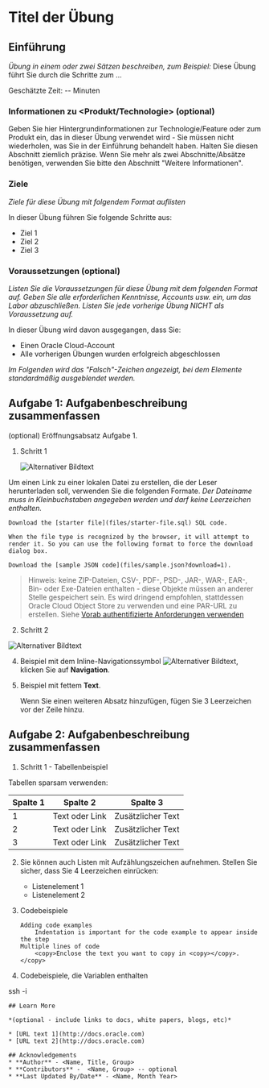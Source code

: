 # Titel der Übung

## Einführung

_Übung in einem oder zwei Sätzen beschreiben, zum Beispiel:_ Diese Übung führt Sie durch die Schritte zum ...

Geschätzte Zeit: -- Minuten

### Informationen zu <Produkt/Technologie> (optional)

Geben Sie hier Hintergrundinformationen zur Technologie/Feature oder zum Produkt ein, das in dieser Übung verwendet wird - Sie müssen nicht wiederholen, was Sie in der Einführung behandelt haben. Halten Sie diesen Abschnitt ziemlich präzise. Wenn Sie mehr als zwei Abschnitte/Absätze benötigen, verwenden Sie bitte den Abschnitt "Weitere Informationen".

### Ziele

_Ziele für diese Übung mit folgendem Format auflisten_

In dieser Übung führen Sie folgende Schritte aus:

*   Ziel 1
*   Ziel 2
*   Ziel 3

### Voraussetzungen (optional)

_Listen Sie die Voraussetzungen für diese Übung mit dem folgenden Format auf. Geben Sie alle erforderlichen Kenntnisse, Accounts usw. ein, um das Labor abzuschließen. Listen Sie jede vorherige Übung NICHT als Voraussetzung auf._

In dieser Übung wird davon ausgegangen, dass Sie:

*   Einen Oracle Cloud-Account
*   Alle vorherigen Übungen wurden erfolgreich abgeschlossen

_Im Folgenden wird das "Falsch"-Zeichen angezeigt, bei dem Elemente standardmäßig ausgeblendet werden._

## Aufgabe 1: Aufgabenbeschreibung zusammenfassen

(optional) Eröffnungsabsatz Aufgabe 1.

1.  Schritt 1
    
    ![Alternativer Bildtext](images/sample1.png)
    

Um einen Link zu einer lokalen Datei zu erstellen, die der Leser herunterladen soll, verwenden Sie die folgenden Formate. _Der Dateiname muss in Kleinbuchstaben angegeben werden und darf keine Leerzeichen enthalten._

    Download the [starter file](files/starter-file.sql) SQL code.
    
    When the file type is recognized by the browser, it will attempt to render it. So you can use the following format to force the download dialog box.
    
    Download the [sample JSON code](files/sample.json?download=1).
    

> Hinweis: keine ZIP-Dateien, CSV-, PDF-, PSD-, JAR-, WAR-, EAR-, Bin- oder Exe-Dateien enthalten - diese Objekte müssen an anderer Stelle gespeichert sein. Es wird dringend empfohlen, stattdessen Oracle Cloud Object Store zu verwenden und eine PAR-URL zu erstellen. Siehe [Vorab authentifizierte Anforderungen verwenden](https://docs.cloud.oracle.com/en-us/iaas/Content/Object/Tasks/usingpreauthenticatedrequests.htm)

2.  Schritt 2

![Alternativer Bildtext](images/sample1.png)

4.  Beispiel mit dem Inline-Navigationssymbol ![Alternativer Bildtext](images/sample2.png), klicken Sie auf **Navigation**.
    
5.  Beispiel mit fettem **Text**.
    
    Wenn Sie einen weiteren Absatz hinzufügen, fügen Sie 3 Leerzeichen vor der Zeile hinzu.
    

## Aufgabe 2: Aufgabenbeschreibung zusammenfassen

1.  Schritt 1 - Tabellenbeispiel

Tabellen sparsam verwenden:

| Spalte 1 | Spalte 2 | Spalte 3 |
| --- | --- | --- |
| 1 | Text oder Link | Zusätzlicher Text |
| 2 | Text oder Link | Zusätzlicher Text |
| 3 | Text oder Link | Zusätzlicher Text |

2.  Sie können auch Listen mit Aufzählungszeichen aufnehmen. Stellen Sie sicher, dass Sie 4 Leerzeichen einrücken:
    
    *   Listenelement 1
    *   Listenelement 2
3.  Codebeispiele
    
        Adding code examples
        	Indentation is important for the code example to appear inside the step
        Multiple lines of code
        	<copy>Enclose the text you want to copy in <copy></copy>.</copy>
        
4.  Codebeispiele, die Variablen enthalten
    

ssh -i

    
    ## Learn More
    
    *(optional - include links to docs, white papers, blogs, etc)*
    
    * [URL text 1](http://docs.oracle.com)
    * [URL text 2](http://docs.oracle.com)
    
    ## Acknowledgements
    * **Author** - <Name, Title, Group>
    * **Contributors** -  <Name, Group> -- optional
    * **Last Updated By/Date** - <Name, Month Year>